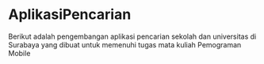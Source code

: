 # AplikasiPencarian
Berikut adalah pengembangan aplikasi pencarian sekolah dan universitas di Surabaya yang dibuat untuk memenuhi tugas mata kuliah Pemograman Mobile
